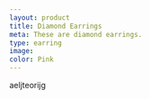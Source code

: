 ```yaml
---
layout: product
title: Diamond Earrings
meta: These are diamond earrings. 
type: earring
image:
color: Pink
---
```


aeljteorijg